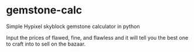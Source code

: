# gemstone-calc
Simple Hypixel skyblock gemstone calculator in python

Input the prices of flawed, fine, and flawless and it will tell you the best one to craft into to sell on the bazaar.

